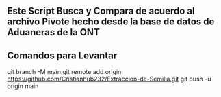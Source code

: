 ## Este Script Busca y Compara de acuerdo al archivo Pivote hecho desde la base de datos de Aduaneras de la ONT
## Comandos para Levantar

git branch -M main
git remote add origin https://github.com/Cristianhub232/Extraccion-de-Semilla.git
git push -u origin main

